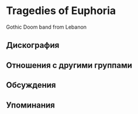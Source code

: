 # Tragedies of Euphoria

Gothic Doom band from Lebanon

## Дискография


## Отношения с другими группами


## Обсуждения


## Упоминания

